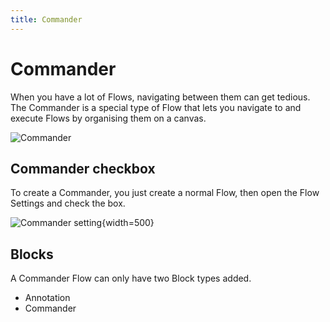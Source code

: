 ```yaml
---
title: Commander
---
```


# Commander

When you have a lot of Flows, navigating between them can get tedious. The Commander is a special type of Flow that lets you navigate to and execute Flows by organising them on a canvas.

![Commander](/img/flows/commander/commander.png)

## Commander checkbox
To create a Commander, you just create a normal Flow, then open the Flow Settings and check the box.

![Commander setting](/img/flows/commander/commander-settings.png){width=500}

## Blocks
A Commander Flow can only have two Block types added.

- Annotation
- Commander

